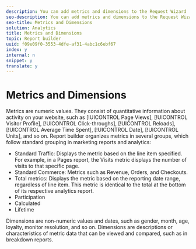 ```yaml
---
description: You can add metrics and dimensions to the Request Wizard  Step 2 to define the analytics layout of the data in your request. The list of metrics and dimensions in report builder follow the menu layout displayed in Reports and Analytics.
seo-description: You can add metrics and dimensions to the Request Wizard  Step 2 to define the analytics layout of the data in your request. The list of metrics and dimensions in report builder follow the menu layout displayed in Reports and Analytics.
seo-title: Metrics and Dimensions
solution: Analytics
title: Metrics and Dimensions
topic: Report builder
uuid: f09e09f0-3553-4dfe-af31-4abc1c6ebf67
index: y
internal: n
snippet: y
translate: y
---
```


# Metrics and Dimensions

Metrics are numeric values. They consist of quantitative information about activity on your website, such as [!UICONTROL  Page Views], [!UICONTROL  Visitor Profile], [!UICONTROL  Click-throughs], [!UICONTROL  Reloads], [!UICONTROL  Average Time Spent], [!UICONTROL  Date], [!UICONTROL  Units], and so on. Report builder organizes metrics in several groups, which follow standard grouping in marketing reports and analytics: 


* Standard Traffic: Displays the metric based on the line item specified. For example, in a Pages report, the Visits metric displays the number of visits to that specific page.
* Standard Commerce: Metrics such as Revenue, Orders, and Checkouts.
* Total metrics: Displays the metric based on the reporting date range, regardless of line item. This metric is identical to the total at the bottom of its respective analytics report.
* Participation
* Calculated
* Lifetime


Dimensions are non-numeric values and dates, such as gender, month, age, loyalty, monitor resolution, and so on. Dimensions are descriptions or characteristics of metric data that can be viewed and compared, such as in breakdown reports. 
